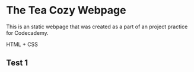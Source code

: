 # The Tea Cozy Webpage

This is an static webpage that was created as a part of an project practice for Codecademy.

HTML + CSS

## Test 1


